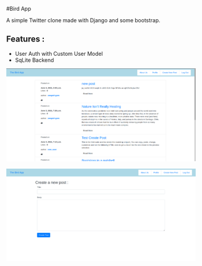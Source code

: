 #Bird App

A simple Twitter clone made with Django and some bootstrap.
## Features : 
- User Auth with Custom User Model
- SqLite Backend 

<p float="left">
<img src="/assets/homePage.png" >
&nbsp; &nbsp; &nbsp;
<img src="/assets/createPost.png" >
</p>

